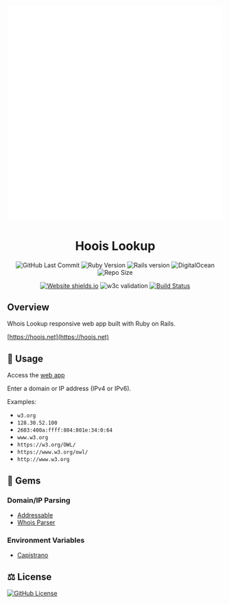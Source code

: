 <div align="center">

![tribal-owl-negative.png](img/tribal-owl-negative.png)

# Hoois Lookup
![GitHub Last Commit](https://img.shields.io/github/last-commit/presentformyfriends/hoois?color=hotpink&logo=git&logoColor=pink) ![Ruby Version](https://img.shields.io/badge/ruby-3.0.2-hotpink?logo=ruby&logoColor=pink) ![Rails version](https://img.shields.io/badge/rails-6.1.4.4-hotpink?logo=ruby&logoColor=pink) ![DigitalOcean](https://img.shields.io/badge/platform-digitalocean-hotpink?logo=digitalocean&logoColor=pink) ![Repo Size](https://img.shields.io/github/repo-size/presentformyfriends/hoois?color=hotpink&logo=github&logoColor=pink)

[![Website shields.io](https://img.shields.io/website-up-down-default-default/http/shields.io.svg?logo=ruby&logoColor=pink)](https://hoois.net/) ![w3c validation](https://img.shields.io/w3c-validation/default?logo=w3c&logoColor=pink&targetUrl=https%3A%2F%2Fhoois.net) [![Build Status](https://img.shields.io/endpoint.svg?url=https%3A%2F%2Factions-badge.atrox.dev%2Fpresentformyfriends%2Fhoois%2Fbadge%3Fref%3Dmaster&style=flat?color=hotpink&logo=github&logoColor=pink)](https://actions-badge.atrox.dev/presentformyfriends/hoois/goto?ref=master)

</div>

## Overview
Whois Lookup responsive web app built with Ruby on Rails.

[https://hoois.net](https://hoois.net)

## 📝 Usage

Access the [web app]([https://hoois.net])

Enter a domain or IP address (IPv4 or IPv6).

Examples:

* ```w3.org```
* ```128.30.52.100```
* ```2603:400a:ffff:804:801e:34:0:64```
* ```www.w3.org```
* ```https://w3.org/OWL/```
* ```https://www.w3.org/owl/```
* ```http://www.w3.org```

## 💎 Gems

### Domain/IP Parsing
* [Addressable](https://github.com/sporkmonger/addressable)
* [Whois Parser](https://github.com/weppos/whois-parser)

### Environment Variables
* [Capistrano](https://github.com/capistrano/capistrano)

## ⚖️ License

[![GitHub License](https://img.shields.io/github/license/presentformyfriends/instagram-clone?color=hotpink)](https://github.com/presentformyfriends/instagram-clone/blob/master/LICENSE)
